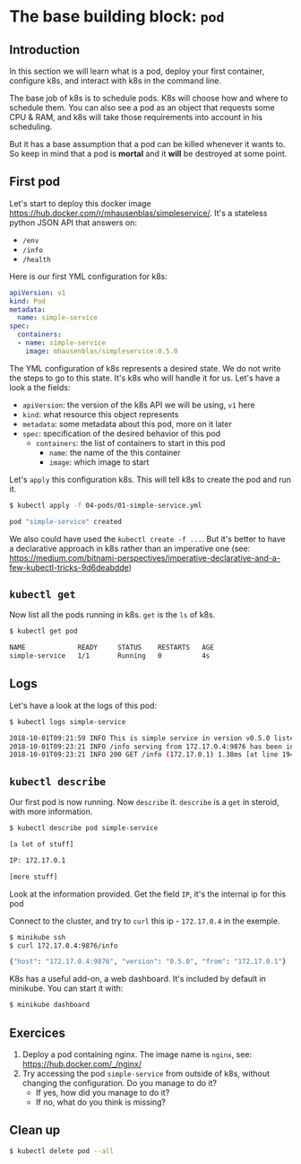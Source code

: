 # The base building block: `pod`

## Introduction

In this section we will learn what is a pod, deploy your first container, configure k8s, and interact with k8s in the command line.

The base job of k8s is to schedule pods. K8s will choose how and where to schedule them. You can also see a pod as an object that requests some CPU & RAM, and k8s will take those requirements into account in his scheduling.

But it has a base assumption that a pod can be killed whenever it wants to. So keep in mind that a pod is **mortal** and it **will** be destroyed at some point.

## First pod

Let's start to deploy this docker image https://hub.docker.com/r/mhausenblas/simpleservice/.
It's a stateless python JSON API that answers on:

* `/env`
* `/info`
* `/health`

Here is our first YML configuration for k8s:

```yml
apiVersion: v1
kind: Pod
metadata:
  name: simple-service
spec:
  containers:
  - name: simple-service
    image: mhausenblas/simpleservice:0.5.0
```

The YML configuration of k8s represents a desired state. We do not write the steps to go to this state. It's k8s who will handle it for us.
Let's have a look a the fields:

* `apiVersion`: the version of the k8s API we will be using, `v1` here
* `kind`: what resource this object represents
* `metadata`: some metadata about this pod, more on it later
* `spec`: specification of the desired behavior of this pod
	* `containers`: the list of containers to start in this pod
		* `name`: the name of the this container
		* `image`: which image to start

Let's `apply` this configuration k8s. This will tell k8s to create the pod and run it.

```bash
$ kubectl apply -f 04-pods/01-simple-service.yml

pod "simple-service" created
```

We also could have used the `kubectl create -f ...`. But it's better to have a declarative approach in k8s rather than an imperative one (see: https://medium.com/bitnami-perspectives/imperative-declarative-and-a-few-kubectl-tricks-9d6deabdde)

## `kubectl get`

Now list all the pods running in k8s. `get` is the `ls` of k8s.

```bash
$ kubectl get pod

NAME             READY     STATUS    RESTARTS   AGE
simple-service   1/1       Running   0          4s
```

## Logs

Let's have a look at the logs of this pod:

```bash
$ kubectl logs simple-service

2018-10-01T09:21:59 INFO This is simple service in version v0.5.0 listening on port 9876 [at line 142]
2018-10-01T09:23:21 INFO /info serving from 172.17.0.4:9876 has been invoked from 172.17.0.1 [at line 101]
2018-10-01T09:23:21 INFO 200 GET /info (172.17.0.1) 1.38ms [at line 1946]
```

## `kubectl describe`

Our first pod is now running. Now `describe` it. `describe` is a `get` in steroid, with more information.

```bash
$ kubectl describe pod simple-service

[a lot of stuff]

IP: 172.17.0.1

[more stuff]
```

Look at the information provided. Get the field `IP`, it's the internal ip for this pod

Connect to the cluster, and try to `curl` this ip - `172.17.0.4` in the exemple.

```bash
$ minikube ssh
$ curl 172.17.0.4:9876/info

{"host": "172.17.0.4:9876", "version": "0.5.0", "from": "172.17.0.1"}
```

K8s has a useful add-on, a web dashboard. It's included by default in minikube. You can start it with:

```bash
$ minikube dashboard
```

## Exercices

1. Deploy a pod containing nginx. The image name is `nginx`, see: https://hub.docker.com/_/nginx/
2. Try accessing the pod `simple-service` from outside of k8s, without changing the configuration. Do you manage to do it?
	* If yes, how did you manage to do it?
	* If no, what do you think is missing?

## Clean up

```bash
$ kubectl delete pod --all
```